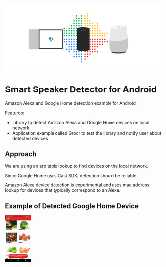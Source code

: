 ![smart-speaker-detector-logo](artwork/smart-speaker-detection-banner.png)

# Smart Speaker Detector for Android

Amazon Alexa and Google Home detection example for Android

Features: 
- Library to detect Amazon Alexa and Google Home devices on local
network
- Application example called Grocr to test the library and notify user
about detected devices

## Approach

We are using an arp table lookup to find devices on the local network.

Since Google Home uses Cast SDK, detection should be reliable

Amazon Alexa device detection is experimental and uses mac address
lookup for devices that typically correspond to an Alexa.

## Example of Detected Google Home Device

<img src="artwork/grocr_screenshot.png" alt="screenshot" style="height: 150px;"/>
